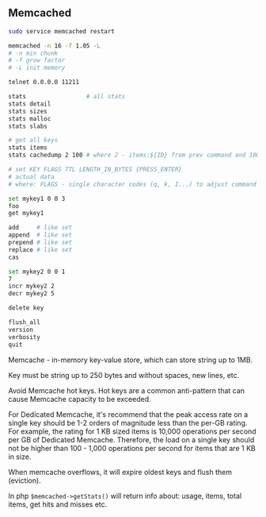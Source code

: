 Memcached
-

````sh
sudo service memcached restart
````

````sh
memcached -n 16 -f 1.05 -L
# -n min chunk
# -f grow factor
# -L init memory
````

````sh
telnet 0.0.0.0 11211

stats                 # all stats
stats detail
stats sizes
stats malloc
stats slabs

# get all keys
stats items
stats cachedump 2 100 # where 2 - items:${ID} from prev command and 100 - count of items to dump

# set KEY FLAGS TTL LENGTH_IN_BYTES {PRESS_ENTER}
# actual data
# where: FLAGS - single character codes (q, k, I...) to adjust command behavior.

set mykey1 0 0 3
foo
get mykey1

add     # like set
append  # like set
prepend # like set
replace # like set
cas

set mykey2 0 0 1
7
incr mykey2 2
decr mykey2 5

delete key

flush_all
version
verbosity
quit
````

Memcache - in-memory key-value store, which can store string up to 1MB.

Key must be string up to 250 bytes and without spaces, new lines, etc.

Avoid Memcache hot keys.
Hot keys are a common anti-pattern that can cause Memcache capacity to be exceeded.

For Dedicated Memcache, it's recommend that the peak access rate on a single key
should be 1-2 orders of magnitude less than the per-GB rating.
For example, the rating for 1 KB sized items is 10,000 operations per second per GB of Dedicated Memcache.
Therefore, the load on a single key should not be higher
than 100 - 1,000 operations per second for items that are 1 KB in size.

When memcache overflows, it will expire oldest keys and flush them (eviction).

In php `$memcached->getStats()` will return info about: usage, items, total items, get hits and misses etc.
